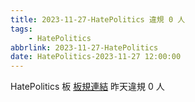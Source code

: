 ```yaml
---
title: 2023-11-27-HatePolitics 違規 0 人
tags:
    - HatePolitics
abbrlink: 2023-11-27-HatePolitics
date: HatePolitics-2023-11-27 12:00:00
---
```

HatePolitics 板 [板規連結](https://www.ptt.cc/bbs/HatePolitics/M.1617115262.A.D60.html)
昨天違規 0 人
